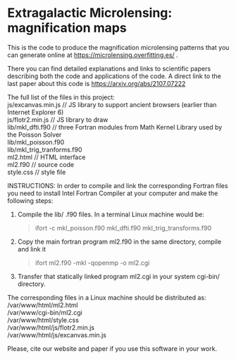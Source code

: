 # Extragalactic Microlensing: magnification maps
This is the code to produce the magnification microlensing patterns that you can generate online at https://microlensing.overfitting.es/ . 

There you can find detailed explanations and links to scientific papers describing both the code and applications of the code. A direct link to the last paper about this code is https://arxiv.org/abs/2107.07222

The full list of the files in this project:<br/>
js/excanvas.min.js       // JS library to support ancient browsers (earlier than Internet Explorer 6)<br/>
js/flotr2.min.js         // JS library to draw<br/>
lib/mkl_dfti.f90         // three Fortran modules from Math Kernel Library used by the Poisson Solver<br/>
lib/mkl_poisson.f90<br/>
lib/mkl_trig_tranforms.f90<br/>
ml2.html                // HTML interface<br/>
ml2.f90                 // source code<br/>
style.css               // style file<br/>


INSTRUCTIONS:
In order to compile and link the corresponding Fortran files you need to install Intel Fortran Compiler at your computer and make the following steps:
1) Compile the lib/ .f90 files. In a terminal Linux machine would be:
    >  ifort -c mkl_poisson.f90 mkl_dfti.f90 mkl_trig_transforms.f90
2) Copy the main fortran program ml2.f90 in the same directory, compile and link it
    > ifort ml2.f90 -mkl -qopenmp -o ml2.cgi
3) Transfer that statically linked program ml2.cgi in your system cgi-bin/ directory.

The corresponding files in a Linux machine should be distributed as:<br/>
/var/www/html/ml2.html<br/>
/var/www/cgi-bin/ml2.cgi<br/>
/var/www/html/style.css<br/>
/var/www/html/js/flotr2.min.js<br/>
/var/www/html/js/excanvas.min.js<br/>

Please, cite our website and paper if you use this software in your work.


